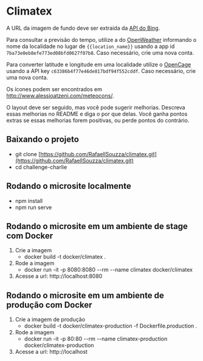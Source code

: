 # Climatex

A URL da imagem de fundo deve ser extraida da [API do Bing](https://www.bing.com/HPImageArchive.aspx?format=js&idx=0&n=1&mkt=pt-BR).

Para consultar a previsão do tempo, utilize a do [OpenWeather](http://api.openweathermap.org/data/2.5/weather?q={{location_name}}&APPID=7ba73e0eb8efe773ed08bfd0627f07b8) informando o nome da localidade no lugar de `{{location_name}}` usando a app id `7ba73e0eb8efe773ed08bfd0627f07b8`. Caso necessário, crie uma nova conta.

Para converter latitude e longitude em uma localidade utilize o [OpenCage](https://api.opencagedata.com/geocode/v1/json?q={{latitude}},{{longitude}}&key=c63386b4f77e46de817bdf94f552cddf&language=en) usando a API key `c63386b4f77e46de817bdf94f552cddf`. Caso necessário, crie uma nova conta.

Os ícones podem ser encontrados em http://www.alessioatzeni.com/meteocons/.

O layout deve ser seguido, mas você pode sugerir melhorias. Descreva essas melhorias no README e diga o por que delas. Você ganha pontos extras se essas melhorias forem positivas, ou perde pontos do contrário.

## Baixando o projeto
- git clone [https://github.com/RafaellSouzza/climatex.git](https://github.com/RafaellSouzza/climatex.git)
- cd challenge-charlie

## Rodando o microsite localmente
- npm install
- npm run serve

## Rodando o microsite em um ambiente de stage com Docker
1. Crie a imagem
    - docker build -t docker/climatex .
2. Rode a imagem
    - docker run -it -p 8080:8080 --rm --name climatex  docker/climatex
3. Acesse a url: http://localhost:8080

## Rodando o microsite em um ambiente de produção com Docker
1. Crie a imagem de produção
    - docker build -t  docker/climatex-production -f Dockerfile.production .
2. Rode a imagem
    - docker run -it -p 80:80 --rm --name  climatex-production  docker/climatex-production
3. Acesse a url: http://localhost
